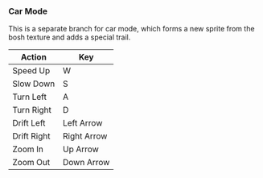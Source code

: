### Car Mode

This is a separate branch for car mode, which forms a new sprite from the bosh texture and adds a special trail.

| Action       | Key         |
|--------------|-------------|
| Speed Up     | W           |
| Slow Down    | S           |
| Turn Left    | A           |
| Turn Right   | D           |
| Drift Left   | Left Arrow  |
| Drift Right  | Right Arrow |
| Zoom In      | Up Arrow    |
| Zoom Out     | Down Arrow  |